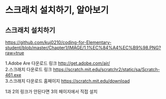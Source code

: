 # 스크래치 설치하기, 알아보기

## 스크래치 설치하기
https://github.com/kuj0210/coding-for-Elementary-student/blob/master/Chapter1/IMAGE/1.1%EC%84%A4%EC%B9%98.PNG?raw=true <br>

1.Adobe Are 다운로드 링크 http://get.adobe.com/air/ <br>
2.스크래치 다운로드 링크 https://scratch.mit.edu/scratchr2/static/sa/Scratch-461.exe <br/>
3.스크래치 다운로드 홈페이지 https://scratch.mit.edu/download

1과 2의 링크가 안된다면 3의 페이지에서 직접 설치
